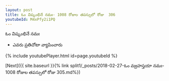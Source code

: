 ```yaml
---
layout: post
title: ఓం విష్కంభినే నమః- 1008 రోజుల తపస్సులో రోజు  306
youtubeId: M4xPfy2i1PQ
---
```

 
 
 ఓం విష్కంభినే నమః  
 
 -  ఎవరు ప్రతిచోటా వ్యాపించారు 
 
  
 
  
 
 
 
 
 
 


{% include youtubePlayer.html id=page.youtubeId %}
 
[Next]({{ site.baseurl }}{% link  split1/_posts/2018-02-27-ఓం వజ్రహస్తయా నమః- 1008 రోజుల తపస్సులో రోజు  305.md%})
 
